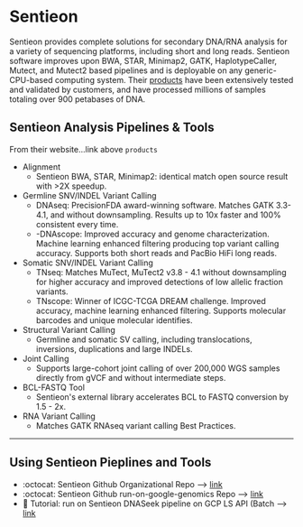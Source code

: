 # Sentieon

Sentieon provides complete solutions for secondary DNA/RNA analysis for a variety of sequencing platforms, including short and long reads. Sentieon software improves upon BWA, STAR, Minimap2, GATK, HaplotypeCaller, Mutect, and Mutect2 based pipelines and is deployable on any generic-CPU-based computing system. Their [products](https://www.sentieon.com/products/) have been extensively tested and validated by customers, and have processed millions of samples totaling over 900 petabases of DNA. 

## Sentieon Analysis Pipelines & Tools

From their website...link above `products`

- Alignment
    - Sentieon BWA, STAR, Minimap2: identical match open source result with >2X speedup.
- Germline SNV/INDEL Variant Calling	
    - DNAseq: PrecisionFDA award-winning software. Matches GATK 3.3-4.1, and without downsampling. Results up to 10x faster and 100% consistent every time.
    - -DNAscope: Improved accuracy and genome characterization. Machine learning enhanced filtering producing top variant calling accuracy. Supports both short reads and PacBio HiFi long reads.
- Somatic SNV/INDEL Variant Calling	
    - TNseq: Matches MuTect, MuTect2 v3.8 - 4.1 without downsampling for higher accuracy and improved detections of low allelic fraction variants.
    - TNscope: Winner of ICGC-TCGA DREAM challenge. Improved accuracy, machine learning enhanced filtering. Supports molecular barcodes and unique molecular identifies.
- Structural Variant Calling	
    - Germline and somatic SV calling, including translocations, inversions, duplications and large INDELs.
- Joint Calling	
     - Supports large-cohort joint calling of over 200,000 WGS samples directly from gVCF and without intermediate steps.
- BCL-FASTQ Tool	
    - Sentieon's external library accelerates BCL to FASTQ conversion by 1.5 - 2x.
- RNA Variant Calling
    - Matches GATK RNAseq variant calling Best Practices.

----

## Using Sentieon Pieplines and Tools

- :octocat: Sentieon Github Organizational Repo --> [link](https://github.com/Sentieon)
- :octocat: Sentieon Github run-on-google-genomics Repo --> [link](https://github.com/Sentieon/sentieon-google-genomics)
- :book: Tutorial: run on Sentieon DNASeek pipeline on GCP LS API (Batch --> [link](https://cloud.google.com/life-sciences/docs/tutorials/sentieon)




